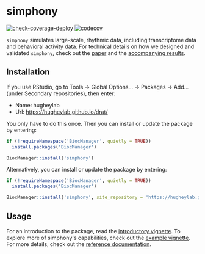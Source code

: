 # simphony

[![check-coverage-deploy](https://github.com/hugheylab/simphony/workflows/check-coverage-deploy/badge.svg)](https://github.com/hugheylab/simphony/actions)
[![codecov](https://codecov.io/gh/hugheylab/simphony/branch/master/graph/badge.svg)](https://codecov.io/gh/hugheylab/simphony)

`simphony` simulates large-scale, rhythmic data, including transcriptome data and behavioral activity data. For technical details on how we designed and validated `simphony`, check out the [paper](https://doi.org/10.7717/peerj.6985) and the [accompanying results](https://doi.org/10.6084/m9.figshare.7441355).

## Installation

If you use RStudio, go to Tools -> Global Options... -> Packages -> Add... (under Secondary repositories), then enter:

- Name: hugheylab
- Url: https://hugheylab.github.io/drat/

You only have to do this once. Then you can install or update the package by entering:

```R
if (!requireNamespace('BiocManager', quietly = TRUE))
  install.packages('BiocManager')

BiocManager::install('simphony')
```

Alternatively, you can install or update the package by entering:

```R
if (!requireNamespace('BiocManager', quietly = TRUE))
  install.packages('BiocManager')

BiocManager::install('simphony', site_repository = 'https://hugheylab.github.io/drat/')
```

## Usage

For an introduction to the package, read the [introductory vignette](https://simphony.hugheylab.org/articles/introduction.html). To explore more of simphony's capabilities, check out the [example vignette](https://simphony.hugheylab.org/articles/examples.html). For more details, check out the [reference documentation](https://simphony.hugheylab.org/reference/index.html).
